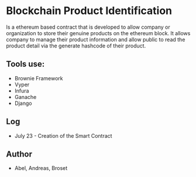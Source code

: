 # Blockchain Product Identification 

Is a ethereum based contract that is developed to allow company or organization to store their genuine products on the ethereum block. It allows company to manage their product information and allow public to read the product detail via the generate hashcode of their product.

## Tools use:

- Brownie Framework
- Vyper
- Infura
- Ganache
- Django

## Log

- July 23 - Creation of the Smart Contract

## Author

- Abel, Andreas, Broset


